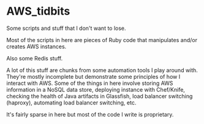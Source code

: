 AWS_tidbits
===========

Some scripts and stuff that I don't want to lose.

Most of the scripts in here are pieces of Ruby code that manipulates and/or creates AWS instances.

Also some Redis stuff.

A lot of this stuff are chunks from some automation tools I play around with. They're mostly incomplete but demonstrate some principles of how I interact with AWS. Some of the things in here involve storing AWS information in a NoSQL data store, deploying instance with Chef/Knife, checking the health of Java artifacts in Glassfish, load balancer switching (haproxy), automating load balancer switching, etc.

It's fairly sparse in here but most of the code I write is proprietary.
